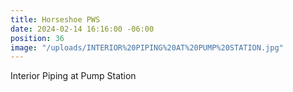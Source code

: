 ```yaml
---
title: Horseshoe PWS
date: 2024-02-14 16:16:00 -06:00
position: 36
image: "/uploads/INTERIOR%20PIPING%20AT%20PUMP%20STATION.jpg"
---
```


Interior Piping at Pump Station